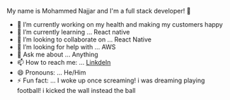 My name is Mohammed Najjar and I'm a full stack developer! 👋

- 🔭 I’m currently working on my health and making my customers happy
- 🌱 I’m currently learning ... React native
- 👯 I’m looking to collaborate on ... React Native
- 🤔 I’m looking for help with ... AWS
- 💬 Ask me about ... Anything
- 📫 How to reach me: ... [LinkdeIn](https://www.linkedin.com/in/mohammed-najjar-3091a71a5/)
- 😄 Pronouns: ... He/Him
- ⚡ Fun fact: ... I woke up once screaming! i was dreaming playing football! i kicked the wall instead the ball
